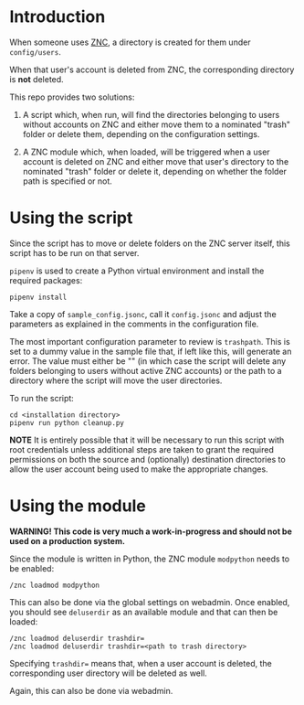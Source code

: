 # Introduction

When someone uses [ZNC](https://wiki.znc.in/ZNC), a directory is created for them under `config/users`.

When that user's account is deleted from ZNC, the corresponding directory is **not** deleted.

This repo provides two solutions:

1. A script which, when run, will find the directories belonging to users without accounts on ZNC and either move them to a nominated "trash" folder or delete them, depending on the configuration settings.

2. A ZNC module which, when loaded, will be triggered when a user account is deleted on ZNC and either move that user's directory to the nominated "trash" folder or delete it, depending on whether the folder path is specified or not.

# Using the script

Since the script has to move or delete folders on the ZNC server itself, this script has to be run on that server.

`pipenv` is used to create a Python virtual environment and install the required packages:

```
pipenv install
```

Take a copy of `sample_config.jsonc`, call it `config.jsonc` and adjust the parameters as explained in the comments in the configuration file.

The most important configuration parameter to review is `trashpath`. This is set to a dummy value in the sample file that, if left like this, will generate an error. The value must either be "" (in which case the script will delete any folders belonging to users without active ZNC accounts) or the path to a directory where the script will move the user directories.

To run the script:

```
cd <installation directory>
pipenv run python cleanup.py
```

**NOTE** It is entirely possible that it will be necessary to run this script with root credentials unless additional steps are taken to grant the required permissions on both the source and (optionally) destination directories to allow the user account being used to make the appropriate changes.

# Using the module

**WARNING! This code is very much a work-in-progress and should not be used on a production system.**

Since the module is written in Python, the ZNC module `modpython` needs to be enabled:

```
/znc loadmod modpython
```

This can also be done via the global settings on webadmin. Once enabled, you should see `deluserdir` as an available module and that can then be loaded:

```
/znc loadmod deluserdir trashdir=
/znc loadmod deluserdir trashdir=<path to trash directory>
```

Specifying `trashdir=` means that, when a user account is deleted, the corresponding user directory will be deleted as well.

Again, this can also be done via webadmin.
